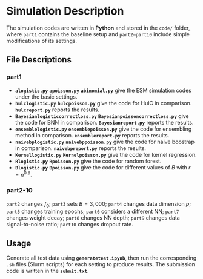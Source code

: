 # Simulation Description

The simulation codes are written in **Python** and stored in the `code/` folder, where `part1` contains the baseline setup and `part2–part10` include simple modifications of its settings.

## File Descriptions

### part1
- **`alogistic.py`** **`apoisson.py`** **`abinomial.py`**  give the ESM simulation codes under the basic settings.
- **`hulclogistic.py`** **`hulcpoisson.py`**   give the code for HulC in comparison. **`hulcreport.py`** reports the results.
- **`Bayesianlogisticcorrectloss.py`** **`Bayesianpoissoncorrectloss.py`**   give the code for BNN in comparison. **`Bayesianreport.py`** reports the results.
- **`ensemblelogistic.py`** **`ensemblepoisson.py`** give the code for ensembling method in comparison. **`ensemblereport.py`** reports the results.
- **`naivebplogistic.py`** **`naivebppoisson.py`** give the code for naive boostrap in comparison. **`naivebpreport.py`** reports the results.
- **`Kernellogistic.py`** **`Kernelpoisson.py`** give the code for kernel regression.
- **`Rlogistic.py`** **`Rpoisson.py`** give the code for random forest.
- **`Blogistic.py`** **`Bpoisson.py`** give the code for different values of $B$ with $r=n^{0.9}$.

### part2-10
`part2` changes $f_0$; `part3` sets $B=3{,}000$; `part4` changes data dimension $p$; `part5` changes training epochs; `part6` considers a different NN; `part7` changes weight decay; `part8` changes NN depth; `part9` changes data signal-to-noise ratio; `part10` changes dropout rate.   
  
## Usage

Generate all test data using **`generatetest.ipynb`**, then run the corresponding `.sh` files (Slurm scripts) for each setting to produce results. The submission code is written in the **`submit.txt`**.


